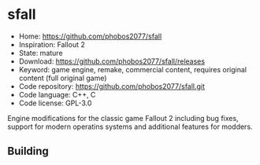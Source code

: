 # sfall

- Home: https://github.com/phobos2077/sfall
- Inspiration: Fallout 2
- State: mature
- Download: https://github.com/phobos2077/sfall/releases
- Keyword: game engine, remake, commercial content, requires original content (full original game)
- Code repository: https://github.com/phobos2077/sfall.git
- Code language: C++, C
- Code license: GPL-3.0

Engine modifications for the classic game Fallout 2 including bug fixes, support for modern operatins systems and additional features for modders.

## Building
